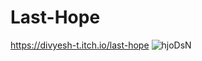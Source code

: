 # Last-Hope
https://divyesh-t.itch.io/last-hope
![hjoDsN](https://github.com/user-attachments/assets/375b1846-d83b-42e9-9f3c-a4f885f045c7)
